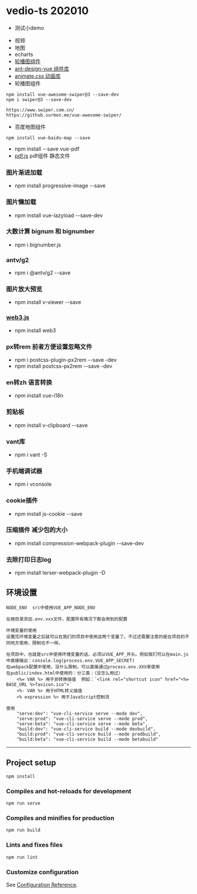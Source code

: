# vedio-ts 202010

* 测试小demo
- 视频
- 地图
- echarts
- [轮播图组件](https://www.npmjs.com/package/wxp-swiper)
- [ant-design-vue 组件库](https://www.antdv.com/docs/vue/getting-started-cn/)
- [animate.css 动画库](https://animate.style/#usage)
- 轮播图组件
```
npm install vue-awesome-swiper@3 --save-dev
npm i swiper@3 --save-dev

https://www.swiper.com.cn/
https://github.surmon.me/vue-awesome-swiper/
```
- 百度地图组件
```
npm install vue-baidu-map --save
```
- npm install --save vue-pdf
- [pdf.js](https://jackiehao.blog.csdn.net/article/details/109453645) pdf组件 静态文件

### 图片渐进加载
- npm install progressive-image --save
### 图片懒加载
- npm install vue-lazyload --save-dev

### 大数计算 bignum 和 bignumber
- npm i bignumber.js

### antv/g2
-  npm i @antv/g2 --save

### 图片放大预览
- npm install v-viewer --save

### [web3.js](https://web3.tryblockchain.org/web3-js-in-action.html)
- npm install web3

### px转rem 前者方便设置忽略文件
- npm i postcss-plugin-px2rem  --save -dev
- npm install postcss-px2rem --save -dev

### en转zh 语言转换
- npm install vue-i18n

### 剪贴板
- npm install v-clipboard --save

### vant库
- npm i vant -S

### 手机端调试器
- npm i vconsole

### cookie插件
- npm install js-cookie --save

### 压缩插件 减少包的大小
- npm install compression-webpack-plugin --save-dev

### 去除打印日志log
- npm install terser-webpack-plugin -D

## 环境设置
```
NODE_ENV  src中使用VUE_APP_NODE_ENV

在根目录添加.env.xxx文件，配置所有情况下都会用到的配置

环境变量的使用
设置完环境变量之后就可以在我们的项目中使用这两个变量了。不过还需要注意的是在项目的不同地方使用，限制也不一样。

在项目中，也就是src中使用环境变量的话，必须以VUE_APP_开头。例如我们可以在main.js中直接输出：console.log(process.env.VUE_APP_SECRET)
在webpack配置中使用，没什么限制，可以直接通过process.env.XXX来使用
在public/index.html中使用的：分三类：（没怎么用过）
	<%= VAR %> 用于非转换插值  例如：`<link rel="shortcut icon" href="<%= BASE_URL %>favicon.ico">`
	<%- VAR %> 用于HTML转义插值
	<% expression %> 用于JavaScript控制流  
	
使用
	"serve:dev": "vue-cli-service serve --mode dev",
	"serve:prod": "vue-cli-service serve --mode prod",
	"serve:beta": "vue-cli-service serve --mode beta",
	"build:dev": "vue-cli-service build --mode devbuild",
	"build:prod": "vue-cli-service build --mode prodbuild",
	"build:beta": "vue-cli-service build --mode betabuild"
```

--------------------------------------

## Project setup
```
npm install
```

### Compiles and hot-reloads for development
```
npm run serve
```

### Compiles and minifies for production
```
npm run build
```

### Lints and fixes files
```
npm run lint
```

### Customize configuration
See [Configuration Reference](https://cli.vuejs.org/config/).
